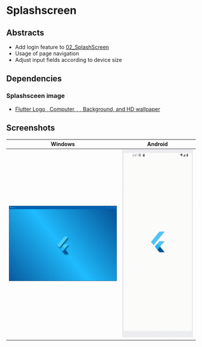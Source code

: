 # Splashscreen

## Abstracts

* Add login feature to [02_SplashScreen](../02_SplashScreen)
* Usage of page navigation
* Adjust input fields according to device size

## Dependencies

### Splashsceen image

* [Flutter Logo , Computer, , , Background, and HD wallpaper](https://www.pxfuel.com/en/desktop-wallpaper-tzydn)

## Screenshots

|Windows|Android|
|---|---|
|<img src="./images/windows.gif" height="200" />|<img src="./images/android.gif" height="500" />|